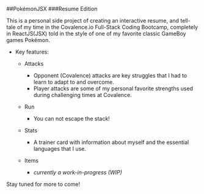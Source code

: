 ##PokémonJSX
###Resume Edition

This is a personal side project of creating an interactive resume, and tell-tale of my time in the Covalence.io Full-Stack Coding Bootcamp, completely in ReactJS(JSX) told in the style of one of my favorite classic GameBoy games Pokémon. 

- Key features:
    - Attacks
        - Opponent (Covalence) attacks are key struggles that I had to learn to adapt to and overcome.
        - Player attacks are some of my personal favorite strengths used during challenging times at Covalence.

    - Run
        - You can not escape the stack!

    - Stats
        - A trainer card with information about myself and the essential languages that I use. 
        <!-- W.I.P. (Click the language icons at the bottom for more info on them) -->

    - Items
        - _currently a work-in-progress (WIP)_

Stay tuned for more to come!

<!-- 
To-Do (WIPs):
Items
Intro animations
Death handling
Gameboy outer shell when on mobile devices
End credits
Music
AuthToken game saves
New Game / Continue
Player Customization
Optional Standard Resume
Covalence Easter Egg [ <(^,^<) (-_-) ]
Start Menu NavBar
 -->
